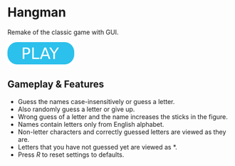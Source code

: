 # Hangman

Remake of the classic game with GUI.

[![button](play.png)](https://berkerol.github.io/hangman/hangman.html)

## Gameplay & Features

* Guess the names case-insensitively or guess a letter.
* Also randomly guess a letter or give up.
* Wrong guess of a letter and the name increases the sticks in the figure.
* Names contain letters only from English alphabet.
* Non-letter characters and correctly guessed letters are viewed as they are.
* Letters that you have not guessed yet are viewed as \*.
* Press _R_ to reset settings to defaults.
